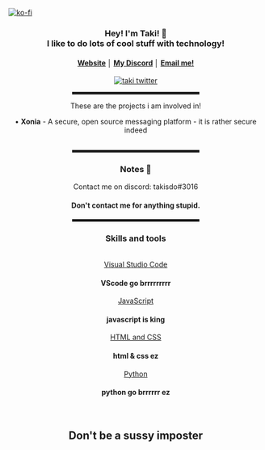 [![ko-fi](https://ko-fi.com/img/githubbutton_sm.svg)](https://ko-fi.com/U7U6ANTSE)
<div align="center">
    <h3>Hey! I'm Taki! 👋<br>I like to do lots of cool stuff with technology! </h3>
    <h4> <a href="https://takisdo.dev">Website</a> │ <a href="https://discord.gg/7UsZfHw8DU">My Discord</a> │ <a href="mailto://takisdo@pm.me">Email me!</h4>
       <p align="center"> <a href="https://twitter.com/felixbnt_" target="blank"><img src="https://img.shields.io/twitter/follow/takisdo?logo=twitter&style=for-the-badge" alt="taki twitter" /></a> </p>
    <hr width="50%" style="height:5px;">
    <p>These are the projects i am involved in!</p>
    <a>• <b>Xonia</b> - A secure, open source messaging platform - it is rather secure indeed <br></a>
    <br>
    <hr width="50%" style="height:5px;">
    <h3>Notes 📝</h3>
    <a> Contact me on discord: takisdo#3016<br></a>
    <h4> Don't contact me for anything stupid.</h4>
    <hr width="50%" style="height:5px;">
    <h3> Skills and tools</h3> 
      <br>
    <a href="https://code.visualstudio.com/">Visual Studio Code</a>
      <h4> VScode go brrrrrrrrr </h4>
    <a href="https://www.javascript.com/">JavaScript</a>
      <h4> javascript is king </h4>
    <a href="https://www.w3.org/standards/webdesign/htmlcss">HTML and CSS</a>
       <h4> html & css ez </h4>
    <a href="https://www.python.org/">Python</a>
       <h4> python go brrrrrr ez </h4>
    <br>
    <h2> Don't be a sussy imposter </h2>
  </div>

